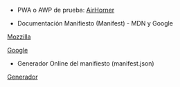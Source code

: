 - PWA o AWP de prueba: [AirHorner](http://airhorner.com/)

- Documentación Manifiesto (Manifest) - MDN y Google

[Mozzilla](https://developer.mozilla.org/es/docs/Web/Manifest)

[Google](https://web.dev/add-manifest/)

- Generador Online del manifiesto (manifest.json)

[Generador](https://manifest-gen.netlify.app/)
